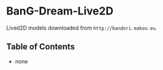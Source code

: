 # BanG-Dream-Live2D

Lived2D models downloaded from `http://bandori.makoo.eu`.

## Table of Contents

- none
